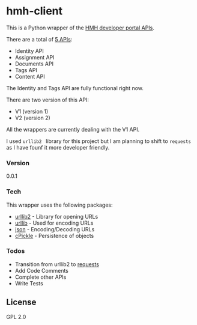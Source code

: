 # hmh-client

This is a Python wrapper of the [HMH developer portal APIs][hmhco].

There are a total of [5 APIs][guide]:

  - Identity API
  - Assignment API
  - Documents API
  - Tags API
  - Content API

The Identity and Tags API are fully functional right now. 

There are two version of this API: 
  - V1 (version 1)
  - V2 (version 2)

All the wrappers are currently dealing with the V1 API.

I used `urllib2 ` library for this project but I am planning to shift to `requests` as I have founf it more developer friendly.

### Version
0.0.1

### Tech

This wrapper uses the following packages:

* [urllib2] - Library for opening URLs
* [urllib] - Used for encoding URLs
* [json] - Encoding/Decoding URLs
* [cPickle] - Persistence of objects

### Todos

 - Transition from urllib2 to [requests][tran]
 - Add Code Comments
 - Complete other APIs
 - Write Tests

License
----

GPL 2.0

   [hmhco]: <https://developer.hmhco.com/>
   [tran]: <http://docs.python-requests.org/en/latest/>
   [guide]: <https://developer.hmhco.com/api-guide>
   [urllib2]: <https://docs.python.org/2/library/urllib2.htmlr>
   [urllib]: <https://docs.python.org/2/library/urllib.html>
   [json]: <https://docs.python.org/2/library/json.html>
   [cPickle]: <https://wiki.python.org/moin/UsingPickle>


